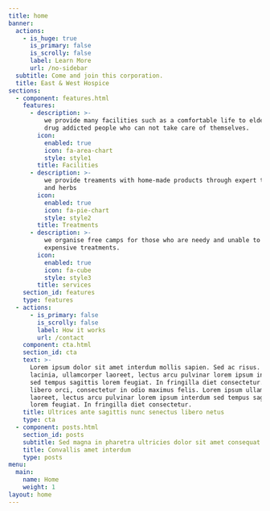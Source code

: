 ```yaml
---
title: home
banner:
  actions:
    - is_huge: true
      is_primary: false
      is_scrolly: false
      label: Learn More
      url: /no-sidebar
  subtitle: Come and join this corporation.
  title: East & West Hospice
sections:
  - component: features.html
    features:
      - description: >-
          we provide many facilities such as a comfortable life to elders and
          drug addicted people who can not take care of themselves.
        icon:
          enabled: true
          icon: fa-area-chart
          style: style1
        title: Facilities
      - description: >-
          we provide treaments with home-made products through expert therapists
          and herbs
        icon:
          enabled: true
          icon: fa-pie-chart
          style: style2
        title: Treatments
      - description: >-
          we organise free camps for those who are needy and unable to take
          expensive treatments.
        icon:
          enabled: true
          icon: fa-cube
          style: style3
        title: services
    section_id: features
    type: features
  - actions:
      - is_primary: false
        is_scrolly: false
        label: How it works
        url: /contact
    component: cta.html
    section_id: cta
    text: >-
      Lorem ipsum dolor sit amet interdum mollis sapien. Sed ac risus. Phasellus
      lacinia, ullamcorper laoreet, lectus arcu pulvinar lorem ipsum interdum
      sed tempus sagittis lorem feugiat. In fringilla diet consectetur. Morbi
      libero orci, consectetur in odio maximus felis. Lorem ipsum ullamcorper
      laoreet, lectus arcu pulvinar lorem ipsum interdum sed tempus sagittis
      lorem feugiat. In fringilla diet consectetur.
    title: Ultrices ante sagittis nunc senectus libero netus
    type: cta
  - component: posts.html
    section_id: posts
    subtitle: Sed magna in pharetra ultricies dolor sit amet consequat adipiscing lorem.
    title: Convallis amet interdum
    type: posts
menu:
  main:
    name: Home
    weight: 1
layout: home
---
```


